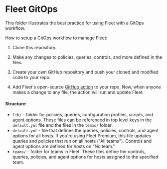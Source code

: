 # Fleet GitOps

This folder illustrates the best practice for using Fleet with a GitOps workflow.

How to setup a GitOps workflow to manage Fleet:

1. Clone this repository.

2. Make any changes to policies, queries, controls, and more defined in the files.

3. Create your own GitHub repository and push your cloned and modified code to your repo.

4. Add Fleet's open-source [GitHub action](https://github.com/fleetdm/fleet-gitops) to your repo. Now, when anyone makes a change to any file, the action will run and update Fleet.

#### Structure:

- `lib/` - folder for policies, queries, configuration profiles, scripts, and agent options. These files can be referenced in top level keys in the `default.yml` file and the files in the `teams/` folder.
- `default.yml` - file that defines the queries, policies, controls, and agent options for all hosts. If you're using Fleet Premium, this file updates queries and policies that run on all hosts ("All teams"). Controls and agent options are defined for hosts on "No team."
- `teams/` - folder for teams in Fleet. These files define the controls, queries, policies, and agent options for hosts assigned to the specified team.
